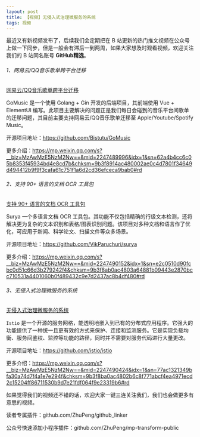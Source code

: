 ```yaml
---
layout: post
title: 【视频】无侵入式治理微服务的系统
tags: 视频
---
```


最近又有新视频发布了，后续我们会定期把在 B 站更新的热门推文视频在公众号上做一下同步，但是一般会有滞后一到两周，如果大家想及时观看视频，欢迎关注我们的 B 站同名账号 **GitHub精选**。

######  1、网易云/QQ音乐歌单跨平台迁移

[网易云/QQ音乐歌单跨平台迁移](https://www.bilibili.com/video/BV1Q1421y7HH/)

GoMusic 是一个使用 Golang + Gin 开发的后端项目，其前端使用 Vue + ElementUI 编写。此项目主要解决的问题正是我们每日会碰到的音乐平台间歌单的迁移问题，其目前主要支持网易云/QQ音乐歌单迁移至 Apple/Youtube/Spotify Music。

开源项目地址：https://github.com/Bistutu/GoMusic

更多介绍：https://mp.weixin.qq.com/s?__biz=MzAwMzE5NzM2Nw==&mid=2247489996&idx=1&sn=62a4b4cc6c05b8353f45934bd4e8cd7b&chksm=9b3f8914ac480002ae0c4d7801f34649d494412b9f9f3cafa61c751f1a6d2cd36efceca9bab0#rd

###### 2、支持 90+ 语言的文档 OCR 工具包

[支持 90+ 语言的文档 OCR 工具包](https://www.bilibili.com/video/BV1R4421X7SC/)

Surya 一个多语言文档 OCR 工具包。其功能不仅包括精确的行级文本检测，还将解决更为复杂的文本识别和表格/图表识别问题。该项目对多种文档和语言作了优化，可应用于新闻、科学论文、扫描文件等众多场景。

开源项目地址：https://github.com/VikParuchuri/surya

更多介绍：https://mp.weixin.qq.com/s?__biz=MzAwMzE5NzM2Nw==&mid=2247490152&idx=1&sn=e2c0510d90fcbc0d51c66d3b279242f4&chksm=9b3f8ab0ac4803a64881b09443e2870bcc710531a4401060b0f489432c9e7d2437ac8b4df480#rd

###### 3、无侵入式治理微服务的系统

[无侵入式治理微服务的系统](https://www.bilibili.com/video/BV1Zz421a7t9/)

`Istio` 是一个开源的服务网格，能透明地嵌入到已有的分布式应用程序。它强大的功能提供了一种统一且更有效的方式来保护、连接和监测服务。它是实现负载均衡、服务间鉴权、监控等功能的路径，同时并不需要对服务代码进行大量更改。

开源项目地址：https://github.com/istio/istio

更多介绍：https://mp.weixin.qq.com/s?__biz=MzAwMzE5NzM2Nw==&mid=2247490424&idx=1&sn=77ac1321349bfa30a74d7f4a1e7e294f&chksm=9b3f8ba0ac4802b6c8f771abcf4ea4971ecd2c15204ff86711530b9d7e21fdf064f9e23319b6#rd

如果觉得我们的视频还不错的话，欢迎大家一键三连关注我们，我们也会做更多有意思的视频。

读者专属插件：github.com/ZhuPeng/github_linker

公众号快速添加小程序插件：github.com/ZhuPeng/mp-transform-public